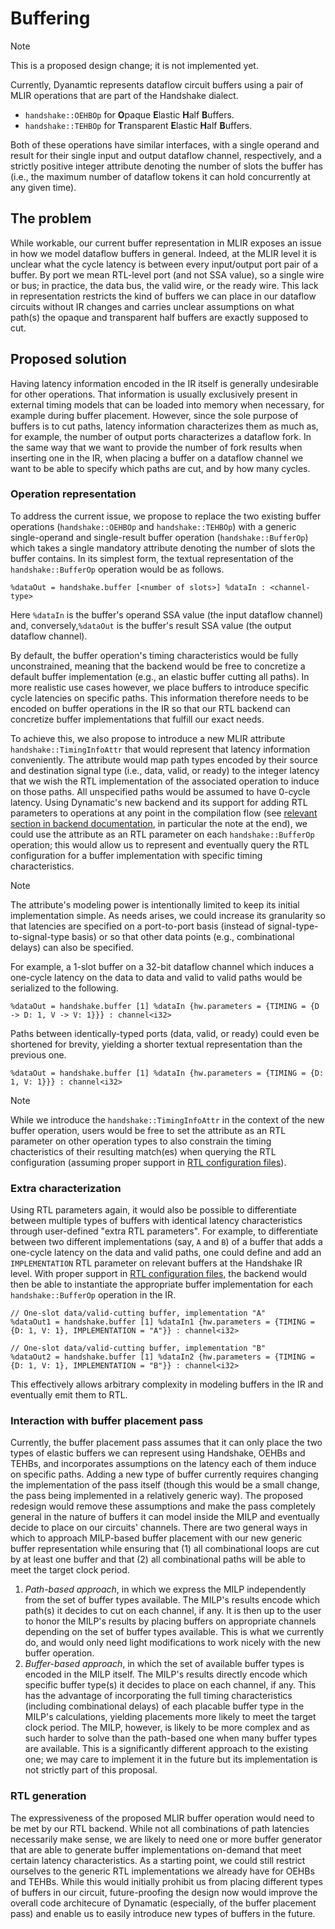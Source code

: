 # Buffering

> [!NOTE]
> This is a proposed design change; it is not implemented yet.

Currently, Dyanamtic represents dataflow circuit buffers using a pair of MLIR operations that are part of the Handshake dialect.

- `handshake::OEHBOp` for **O**paque **E**lastic **H**alf **B**uffers.
- `handshake::TEHBOp` for **T**ransparent **E**lastic **H**alf **B**uffers.

Both of these operations have similar interfaces, with a single operand and result for their single input and output dataflow channel, respectively, and a strictly positive integer attribute denoting the number of slots the buffer has (i.e., the maximum number of dataflow tokens it can hold concurrently at any given time).

## The problem

While workable, our current buffer representation in MLIR exposes an issue in how we model dataflow buffers in general. Indeed, at the MLIR level it is unclear what the cycle latency is between every input/output port pair of a buffer. By port we mean RTL-level port (and not SSA value), so a single wire or bus; in practice, the data bus, the valid wire, or the ready wire. This lack in representation restricts the kind of buffers we can place in our dataflow circuits without IR changes and carries unclear assumptions on what path(s) the opaque and transparent half buffers are exactly supposed to cut.

## Proposed solution

Having latency information encoded in the IR itself is generally undesirable for other operations. That information is usually exclusively present in external timing models that can be loaded into memory when necessary, for example during buffer placement. However, since the sole purpose of buffers is to cut paths, latency information characterizes them as much as, for example, the number of output ports characterizes a dataflow fork. In the same way that we want to provide the number of fork results when inserting one in the IR, when placing a buffer on a dataflow channel we want to be able to specify which paths are cut, and by how many cycles.

### Operation representation

To address the current issue, we propose to replace the two existing buffer operations (`handshake::OEHBOp` and `handshake::TEHBOp`) with a generic single-operand and single-result buffer operation (`handshake::BufferOp`) which takes a single mandatory attribute denoting the number of slots the buffer contains. In its simplest form, the textual representation of the `handshake::BufferOp` operation would be as follows.

```mlir
%dataOut = handshake.buffer [<number of slots>] %dataIn : <channel-type>
```

Here `%dataIn` is the buffer's operand SSA value (the input dataflow channel) and, conversely,`%dataOut` is the buffer's result SSA value (the output dataflow channel).

By default, the buffer operation's timing characteristics would be fully unconstrained, meaning that the backend would be free to concretize a default buffer implementation (e.g., an elastic buffer cutting all paths). In more realistic use cases however, we place buffers to introduce specific cycle latencies on specific paths. This information therefore needs to be encoded on buffer operations in the IR so that our RTL backend can concretize buffer implementations that fulfill our exact needs.

To achieve this, we also propose to introduce a new MLIR attribute `handshake::TimingInfoAttr` that would represent that latency information conveniently. The attribute would map path types encoded by their source and destination signal type (i.e., data, valid, or ready) to the integer latency that we wish the RTL implementation of the associated operation to induce on those paths. All unspecified paths would be assumed to have 0-cycle latency. Using Dynamatic's new backend and its support for adding RTL parameters to operations at any point in the compilation flow (see [relevant section in backend documentation](Backend.md#identifying-necessary-modules), in particular the note at the end), we could use the attribute as an RTL parameter on each `handshake::BufferOp` operation; this would allow us to represent and eventually query the RTL configuration for a buffer implementation with specific timing characteristics.

> [!NOTE]
> The attribute's modeling power is intentionally limited to keep its initial implementation simple. As needs arises, we could increase its granularity so that latencies are specified on a port-to-port basis (instead of signal-type-to-signal-type basis) or so that other data points (e.g., combinational delays) can also be specified.

For example, a 1-slot buffer on a 32-bit dataflow channel which induces a one-cycle latency on the data to data and valid to valid paths would be serialized to the following.

```mlir
%dataOut = handshake.buffer [1] %dataIn {hw.parameters = {TIMING = {D -> D: 1, V -> V: 1}}} : channel<i32>
```

Paths between identically-typed ports (data, valid, or ready) could even be shortened for brevity, yielding a shorter textual representation than the previous one.

```mlir
%dataOut = handshake.buffer [1] %dataIn {hw.parameters = {TIMING = {D: 1, V: 1}}} : channel<i32>
```

> [!NOTE]
> While we introduce the `handshake::TimingInfoAttr` in the context of the new buffer operation, users would be free to set the attribute as an RTL parameter on other operation types to also constrain the timing chacteristics of their resulting match(es) when querying the RTL configuration (assuming proper support in [RTL configuration files](Backend.md#rtl-configuration)).

### Extra characterization

Using RTL parameters again, it would also be possible to differentiate between multiple types of buffers with identical latency characteristics through user-defined "extra RTL parameters". For example, to differentiate between two different implementations (say, `A` and `B`) of a buffer that adds a one-cycle latency on the data and valid paths, one could define and add an `IMPLEMENTATION` RTL parameter on relevant buffers at the Handshake IR level. With proper support in [RTL configuration files](Backend.md#rtl-configuration), the backend would then be able to instantiate the appropriate buffer implementation for each `handshake::BufferOp` operation in the IR.

```mlir
// One-slot data/valid-cutting buffer, implementation "A" 
%dataOut1 = handshake.buffer [1] %dataIn1 {hw.parameters = {TIMING = {D: 1, V: 1}, IMPLEMENTATION = "A"}} : channel<i32>

// One-slot data/valid-cutting buffer, implementation "B" 
%dataOut2 = handshake.buffer [1] %dataIn2 {hw.parameters = {TIMING = {D: 1, V: 1}, IMPLEMENTATION = "B"}} : channel<i32>
```

This effectively allows arbitrary complexity in modeling buffers in the IR and eventually emit them to RTL.

### Interaction with buffer placement pass

Currently, the buffer placement pass assumes that it can only place the two types of elastic buffers we can represent using Handshake, OEHBs and TEHBs, and incorporates assumptions on the latency each of them induce on specific paths. Adding a new type of buffer currently requires changing the implementation of the pass itself (though this would be a small change, the pass being implemented in a relatively generic way). The proposed redesign would remove these assumptions and make the pass completely general in the nature of buffers it can model inside the MILP and eventually decide to place on our circuits' channels. There are two general ways in which to approach MILP-based buffer placement with our new generic buffer representation while ensuring that (1) all combinational loops are cut by at least one buffer and that (2) all combinational paths will be able to meet the target clock period.

1. *Path-based approach*, in which we express the MILP independently from the set of buffer types available. The MILP's results encode which path(s) it decides to cut on each channel, if any. It is then up to the user to honor the MILP's results by placing buffers on appropriate channels depending on the set of buffer types available. This is what we currently do, and would only need light modifications to work nicely with the new buffer operation.
2. *Buffer-based approach*, in which the set of available buffer types is encoded in the MILP itself. The MILP's results directly encode which specific buffer type(s) it decides to place on each channel, if any. This has the advantage of incorporating the full timing characteristics (including combinational delays) of each placable buffer type in the MILP's calculations, yielding placements more likely to meet the target clock period. The MILP, however, is likely to be more complex and as such harder to solve than the path-based one when many buffer types are available. This is a significantly different approach to the existing one; we may care to implement it in the future but its implementation is not strictly part of this proposal.

### RTL generation

The expressiveness of the proposed MLIR buffer operation would need to be met by our RTL backend. While not all combinations of path latencies necessarily make sense, we are likely to need one or more buffer generator that are able to generate buffer implementations on-demand that meet certain latency characteristics. As a starting point, we could still restrict ourselves to the generic RTL implementations we already have for OEHBs and TEHBs. While this would initially prohibit us from placing different types of buffers in our circuit, future-proofing the design now would improve the overall code architecure of Dynamatic (especially, of the buffer placement pass) and enable us to easily introduce new types of buffers in the future.